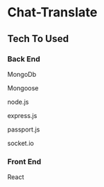 # Chat-Translate

## Tech To Used
### Back End

MongoDb

Mongoose

node.js

express.js

passport.js

socket.io

### Front End
React
